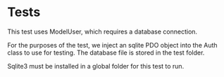 # Tests

This test uses ModelUser, which requires a database connection.

For the purposes of the test, we inject an sqlite PDO object into
the Auth class to use for testing.  The database file is stored in
the test folder.

Sqlite3 must be installed in a global folder for this test to run.



